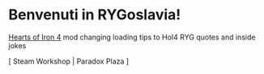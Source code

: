# Benvenuti in RYGoslavia!

[Hearts of Iron 4](https://www.paradoxinteractive.com/games/hearts-of-iron-iv/about) mod changing loading tips to HoI4 RYG quotes and inside jokes

\[ Steam Workshop | Paradox Plaza \]